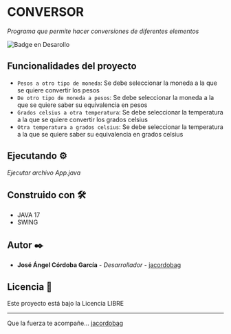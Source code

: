 # CONVERSOR

_Programa que permite hacer conversiones de diferentes elementos_

![Badge en Desarollo](https://img.shields.io/badge/STATUS-TERMINADO-green)

## Funcionalidades del proyecto

- `Pesos a otro tipo de moneda`: Se debe seleccionar la moneda a la que se quiere convertir los pesos
- `De otro tipo de moneda a pesos`: Se debe seleccionar la moneda a la que se quiere saber su equivalencia en pesos
- `Grados celsius a otra temperatura`: Se debe seleccionar la temperatura a la que se quiere convertir los grados celsius
- `Otra temperatura a grados celsius`: Se debe seleccionar la temperatura a la que se quiere saber su equivalencia en grados celsius

## Ejecutando ⚙️

_Ejecutar archivo App.java_

## Construido con 🛠️

* JAVA 17
* SWING


## Autor ✒️

* **José Ángel Córdoba García** - *Desarrollador* - [jacordobag](https://github.com/jacordobag)


## Licencia 📄

Este proyecto está bajo la Licencia LIBRE


---
Que la fuerza te acompañe... [jacordobag](https://github.com/jacordobag) 